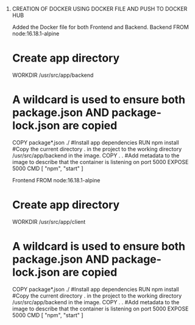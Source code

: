 1. CREATION OF DOCKER USING DOCKER FILE AND PUSH TO DOCKER HUB

    Added the Docker file for both Frontend and Backend.
    Backend
    FROM node:16.18.1-alpine
    # Create app directory
    WORKDIR /usr/src/app/backend
    # A wildcard is used to ensure both package.json AND package-lock.json are copied
    COPY package*.json ./
    #Install app dependencies
    RUN npm install
    #Copy the current directory . in the project to the working directory /usr/src/app/backend in the image.
    COPY . .
    #Add metadata to the image to describe that the container is listening on port 5000
    EXPOSE 5000
    CMD [ "npm", "start" ]

    Frontend
    FROM node:16.18.1-alpine
    # Create app directory
    WORKDIR /usr/src/app/client
    # A wildcard is used to ensure both package.json AND package-lock.json are copied
    COPY package*.json ./
    #Install app dependencies
    RUN npm install
    #Copy the current directory . in the project to the working directory /usr/src/app/backend in the image.
    COPY . .
    #Add metadata to the image to describe that the container is listening on port 5000
    EXPOSE 5000
    CMD [ "npm", "start" ]



